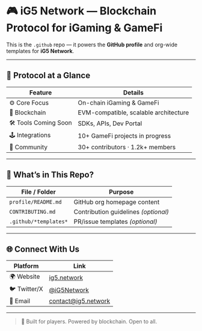 # 🎮 iG5 Network — Blockchain Protocol for iGaming & GameFi

This is the `.github` repo — it powers the **GitHub profile** and org-wide templates for **iG5 Network**.

---

## 🚀 Protocol at a Glance

| Feature             | Details                                           |
|---------------------|---------------------------------------------------|
| ⚙️ Core Focus        | On-chain iGaming & GameFi                        |
| 🔗 Blockchain        | EVM-compatible, scalable architecture            |
| 🛠️ Tools Coming Soon | SDKs, APIs, Dev Portal                           |
| 🕹️ Integrations      | 10+ GameFi projects in progress                  |
| 👥 Community         | 30+ contributors · 1.2k+ members                 |

---

## 📁 What’s in This Repo?

| File / Folder         | Purpose                                         |
|------------------------|------------------------------------------------|
| `profile/README.md`    | GitHub org homepage content                   |
| `CONTRIBUTING.md`      | Contribution guidelines *(optional)*          |
| `.github/*templates*`  | PR/issue templates *(optional)*               |

---

## 🌐 Connect With Us

| Platform     | Link                                       |
|--------------|--------------------------------------------|
| 🌍 Website    | [ig5.network](https://ig5.network)         |
| 🐦 Twitter/X  | [@iG5Network](https://twitter.com/iG5Network) |
| 📧 Email      | [contact@ig5.network](mailto:contact@ig5.network) |

---

> 🎯 Built for players. Powered by blockchain. Open to all.
